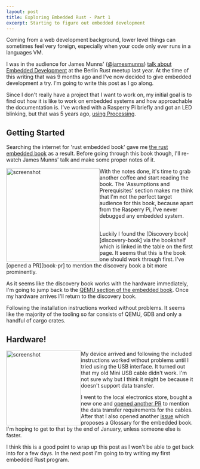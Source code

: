 ```yaml
---
layout: post
title: Exploring Embedded Rust - Part 1
excerpt: Starting to figure out embedded development
---
```


Coming from a web development background, lower level things can sometimes feel very
foreign, especially when your code only ever runs in a languages VM.

I was in the audience for James Munns' ([@jamesmunns]) [talk about Embedded
Development][youtube] at the Berlin Rust meetup last year. At the time of this
writing that was 9 months ago and I've now decided to give embedded development
a try. I'm going to write this post as I go along.

Since I don't really have a project that I want to work on, my initial goal is
to find out how it is like to work on embedded systems and how approachable the
documentation is. I've worked with a Rasperry Pi briefly and got an LED
blinking, but that was 5 years ago, [using Processing][Processing].

## Getting Started

Searching the internet for 'rust embedded book' gave me [the
rust embedded book][the_book] as a result. Before going through this book
though, I'll re-watch James Munns' talk and make some proper notes of it.

<a href="/assets/images/posts/2020/life-before-main-notes.png" class="thumbnail" style="float: left">
  <img src="/assets/images/posts/2020/life-before-main-notes.png" alt="screenshot" width="250" />
</a>

With the notes done, it's time to grab another coffee and start reading the
book. The 'Assumptions and Prerequisites' section makes me think that I'm not
the perfect target audience for this book, because apart from the Rasperry Pi,
I've never debugged any embedded system.

<br>
Luckily I found the [Discovery book][discovery-book] via the bookshelf which is
linked in the table on the first page. It seems that this is the book one should
work through first. I've [opened a PR][book-pr] to mention the discovery book a bit more
prominently.

As it seems like the discovery book works with the hardware immediately, I'm
going to jump back to the [QEMU section of the embedded book][qemu]. Once my
hardware arrives I'll return to the discovery book.

Following the installation instructions worked without problems. It seems like
the majority of the tooling so far consists of QEMU, GDB and only a handful of cargo
crates.


## Hardware!

<a href="/assets/images/posts/2020/discovery.png" class="thumbnail" style="float: left">
  <img src="/assets/images/posts/2020/discovery.png" alt="screenshot" width="200" />
</a>

My device arrived and following the included instructions worked without
problems until I tried using the USB interface. It turned out that my old Mini
USB cable didn't work. I'm not sure why but I think it might be because it
doesn't support data transfer.


I went to the local electronics store, bought a new one and [opened another
PR][discovery-pr] to mention the data transfer requirements for the cables.
After that I also opened another [issue][glossary-issue] which proposes a
Glossary for the embedded book. I'm hoping to get to that by the end of January,
unless someone else is faster.



I think this is a good point to wrap up this post as I won't be able to get back
into for a few days. In the next post I'm going to try writing my first embedded
Rust program.

[Processing]: https://processing.org/
[the_book]: https://rust-embedded.github.io/book/intro/index.html
[youtube]: https://www.youtube.com/watch?v=RIHVoNDxNuk
[img-notes]: /assets/images/posts/2020/life-before-main-notes.png
[img-discovery]: /assets/images/posts/2020/discovery.png
[@jamesmunns]: https://github.com/jamesmunns
[book-pr]: https://github.com/rust-embedded/book/pull/219
[glossary-issue]: https://github.com/rust-embedded/book/issues/220
[discovery-pr]: https://github.com/rust-embedded/discovery/pull/201
[discovery-book]: https://docs.rust-embedded.org/discovery/index.html
[qemu]: https://rust-embedded.github.io/book/start/qemu.html
